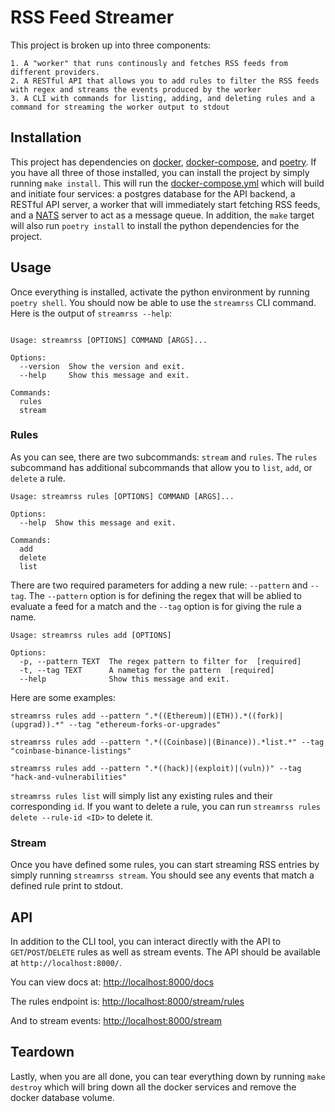 # RSS Feed Streamer

This project is broken up into three components:

    1. A "worker" that runs continously and fetches RSS feeds from different providers.
    2. A RESTful API that allows you to add rules to filter the RSS feeds with regex and streams the events produced by the worker
    3. A CLI with commands for listing, adding, and deleting rules and a command for streaming the worker output to stdout

## Installation

This project has dependencies on [docker](https://docs.docker.com/get-docker/), [docker-compose](https://docs.docker.com/compose/install/), and [poetry](https://python-poetry.org/docs/#installation). If you have all three of those installed, you can install the project by simply running `make install`. This will run the [docker-compose.yml](./docker-compose.yml) which will build and initiate four services: a postgres database for the API backend, a RESTful API server, a worker that will immediately start fetching RSS feeds, and a [NATS](https://nats.io/) server to act as a message queue. In addition, the `make` target will also run `poetry install` to install the python dependencies for the project.

## Usage

Once everything is installed, activate the python environment by running `poetry shell`. You should now be able to use the `streamrss` CLI command. Here is the output of `streamrss --help`:

```{bash}

Usage: streamrss [OPTIONS] COMMAND [ARGS]...

Options:
  --version  Show the version and exit.
  --help     Show this message and exit.

Commands:
  rules
  stream
```

### Rules

As you can see, there are two subcommands: `stream` and `rules`. The `rules` subcommand has additional subcommands that allow you to `list`, `add`, or `delete` a rule.

```{bash}
Usage: streamrss rules [OPTIONS] COMMAND [ARGS]...

Options:
  --help  Show this message and exit.

Commands:
  add
  delete
  list
```

There are two required parameters for adding a new rule: `--pattern` and `--tag`. The `--pattern` option is for defining the regex that will be ablied to evaluate a feed for a match and the `--tag` option is for giving the rule a name.

```{bash}
Usage: streamrss rules add [OPTIONS]

Options:
  -p, --pattern TEXT  The regex pattern to filter for  [required]
  -t, --tag TEXT      A nametag for the pattern  [required]
  --help              Show this message and exit.
```

Here are some examples:

```{bash}
streamrss rules add --pattern ".*((Ethereum)|(ETH)).*((fork)|(upgrad)).*" --tag "ethereum-forks-or-upgrades"

streamrss rules add --pattern ".*((Coinbase)|(Binance)).*list.*" --tag "coinbase-binance-listings"

streamrss rules add --pattern ".*((hack)|(exploit)|(vuln))" --tag "hack-and-vulnerabilities" 
```

`streamrss rules list` will simply list any existing rules and their corresponding `id`. If you want to delete a rule, you can run `streamrss rules delete --rule-id <ID>` to delete it.

### Stream

Once you have defined some rules, you can start streaming RSS entries by simply running `streamrss stream`. You should see any events that match a defined rule print to stdout.

## API

In addition to the CLI tool, you can interact directly with the API to `GET`/`POST`/`DELETE` rules as well as stream events. The API should be available at `http://localhost:8000/`.

You can view docs at: [http://localhost:8000/docs](http://localhost:8000/docs)

The rules endpoint is: [http://localhost:8000/stream/rules](http://localhost:8000/stream/rules)

And to stream events: [http://localhost:8000/stream](http://localhost:8000/stream)

## Teardown

Lastly, when you are all done, you can tear everything down by running `make destroy` which will bring down all the docker services and remove the docker database volume.
